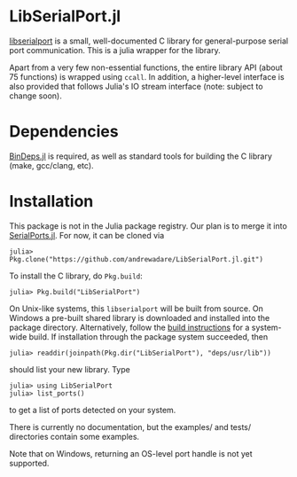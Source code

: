 # LibSerialPort.jl

[libserialport](http://sigrok.org/wiki/Libserialport) is a small, well-documented C library for general-purpose serial port communication. This is a julia wrapper for the library.

Apart from a very few non-essential functions, the entire library API (about 75 functions) is wrapped using `ccall`. In addition, a higher-level interface is also provided that follows Julia's IO stream interface (note: subject to change soon).


# Dependencies

[BinDeps.jl](https://github.com/JuliaLang/BinDeps.jl) is required, as well as standard tools for building the C library (make, gcc/clang, etc).


# Installation

This package is not in the Julia package registry. Our plan is to merge it into [SerialPorts.jl](https://github.com/JuliaIO/SerialPorts.jl). For now, it can be cloned via

    julia> Pkg.clone("https://github.com/andrewadare/LibSerialPort.jl.git")

To install the C library, do `Pkg.build`:

    julia> Pkg.build("LibSerialPort")

On Unix-like systems, this `libserialport` will be built from source. On Windows a pre-built shared library is downloaded and installed into the package directory. Alternatively, follow the [build instructions](http://sigrok.org/wiki/Libserialport) for a system-wide build. If installation through the package system succeeded, then

    julia> readdir(joinpath(Pkg.dir("LibSerialPort"), "deps/usr/lib"))

should list your new library. Type

    julia> using LibSerialPort
    julia> list_ports()

to get a list of ports detected on your system.

There is currently no documentation, but the examples/ and tests/ directories contain some examples.

Note that on Windows, returning an OS-level port handle is not yet supported.
